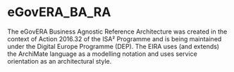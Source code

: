# eGovERA_BA_RA
The eGovERA Business Agnostic Reference Architecture was created in the context of  Action 2016.32 of the ISA² Programme and is being maintained under the Digital Europe Programme (DEP). The EIRA uses (and extends) the ArchiMate language as a modelling notation and uses service orientation as an architectural style. 
